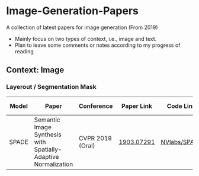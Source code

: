 # Image-Generation-Papers
A collection of latest papers for image generation (From 2019)

- Mainly focus on two types of context, i.e., image and text.
- Plan to leave some comments or notes according to my progress of reading

## Context: Image
### Layerout / Segmentation Mask

| Model| Paper| Conference| Paper Link | Code Link | Comments or Notes|
| ---- | ---- | ----------| ---------- | ----------| -----------------|
| SPADE| Semantic Image Synthesis with Spatially-Adaptive Normalization| CVPR 2019 (Oral)| [1903.07291](https://arxiv.org/abs/1903.07291) |[NVlabs/SPADE](https://github.com/NVlabs/SPADE)||
